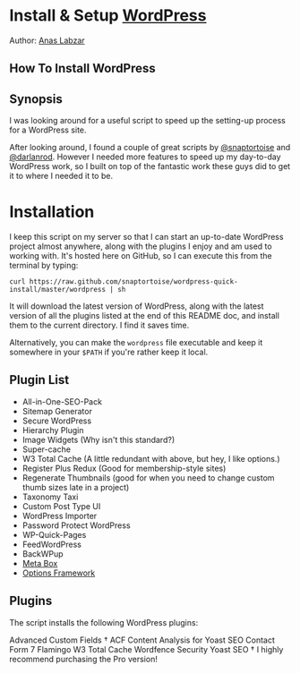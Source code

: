 # Install & Setup [WordPress](http://wordpress.org) 

Author: [Anas Labzar](https://github.com/AnasLabzar)

##  How To Install WordPress 

## Synopsis

I was looking around for a useful script to speed up the setting-up process for a WordPress site.

After looking around, I found a couple of great scripts by [@snaptortoise](https://github.com/snaptortoise) and [@darlanrod](https://github.com/darlanrod). However I needed more features to speed up my day-to-day WordPress work, so I built on top of the fantastic work these guys did to get it to where I needed it to be.


# Installation

I keep this script on my server so that I can start an up-to-date WordPress project almost anywhere, along with the plugins I enjoy and am used to working with.  It's hosted here on GitHub, so I can execute this from the terminal by typing:

`curl https://raw.github.com/snaptortoise/wordpress-quick-install/master/wordpress | sh`

It will download the latest version of WordPress, along with the latest version of all the plugins listed at the end of this README doc, and install them to the current directory.  I find it saves time.

Alternatively, you can make the `wordpress`  file executable and keep it somewhere in your `$PATH` if you're rather keep it local.

Plugin List
-----------
- All-in-One-SEO-Pack
- Sitemap Generator
- Secure WordPress
- Hierarchy Plugin
- Image Widgets (Why isn't this standard?)
- Super-cache
- W3 Total Cache (A little redundant with above, but hey, I like options.)
- Register Plus Redux (Good for membership-style sites)
- Regenerate Thumbnails (good for when you need to change custom thumb sizes late in a project)
- Taxonomy Taxi
- Custom Post Type UI 
- WordPress Importer
- Password Protect WordPress
- WP-Quick-Pages
- FeedWordPress
- BackWPup
- [Meta Box](http://wordpress.org/plugins/meta-box/)
- [Options Framework](http://wordpress.org/plugins/options-framework/)



## Plugins
The script installs the following WordPress plugins:

Advanced Custom Fields 
† ACF Content Analysis for Yoast SEO
Contact Form 7
Flamingo
W3 Total Cache
Wordfence Security
Yoast SEO
† I highly recommend purchasing the Pro version!
